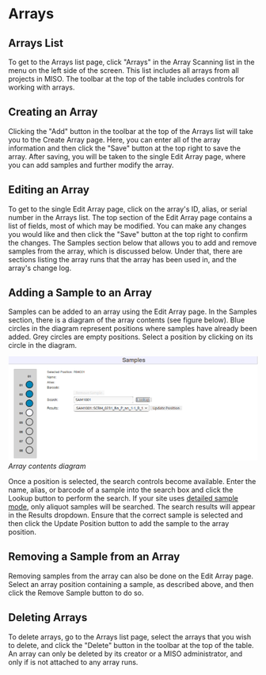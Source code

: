 # Arrays

## Arrays List

To get to the Arrays list page, click "Arrays" in the Array Scanning list in the menu on the left side of the screen.
This list includes all arrays from all projects in MISO. The toolbar at the top of the table includes controls for
working with arrays.

## Creating an Array

Clicking the "Add" button in the toolbar at the top of the Arrays list will take you to the Create Array page. Here,
you can enter all of the array information and then click the "Save" button at the top right to save the array. After
saving, you will be taken to the single Edit Array page, where you can add samples and further modify the array.

## Editing an Array

To get to the single Edit Array page, click on the array's ID, alias, or serial number in the Arrays list. The top
section of the Edit Array page contains a list of fields, most of which may be modified. You can make any changes you
would like and then click the "Save" button at the top right to confirm the changes. The Samples section below that
allows you to add and remove samples from the array, which is discussed below. Under that, there are sections listing
the array runs that the array has been used in, and the array's change log.

## Adding a Sample to an Array

Samples can be added to an array using the Edit Array page. In the Samples section, there is a diagram of the array
contents (see figure below). Blue circles in the diagram represent positions where samples have already been
added. Grey circles are empty positions. Select a position by clicking on its circle in the diagram.

![Array contents diagram](../images/arrays-diagram.png)
*Array contents diagram*

Once a position is selected, the search controls become available. Enter the name, alias, or barcode of a sample into
the search box and click the Lookup button to perform the search. If your site uses
[detailed sample mode](../site_configuration/#detailed-sample-mode), only aliquot samples will be searched. The search
results will appear in the Results dropdown. Ensure that the correct sample is selected and then click the Update
Position button to add the sample to the array position.

## Removing a Sample from an Array

Removing samples from the array can also be done on the Edit Array page. Select an array position containing a sample,
as described above, and then click the Remove Sample button to do so.

## Deleting Arrays

To delete arrays, go to the Arrays list page, select the arrays that you wish to delete, and click the "Delete" button
in the toolbar at the top of the table. An array can only be deleted by its creator or a MISO administrator, and only
if is not attached to any array runs.

